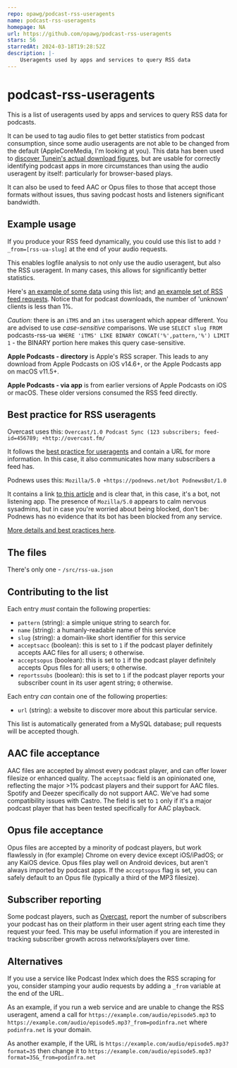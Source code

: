 ```yaml
---
repo: opawg/podcast-rss-useragents
name: podcast-rss-useragents
homepage: NA
url: https://github.com/opawg/podcast-rss-useragents
stars: 56
starredAt: 2024-03-18T19:28:52Z
description: |-
    Useragents used by apps and services to query RSS data
---
```


# podcast-rss-useragents
This is a list of useragents used by apps and services to query RSS data for podcasts.

It can be used to tag audio files to get better statistics from podcast consumption, since some audio useragents are not able to be changed from the default (AppleCoreMedia, I'm looking at you). This data has been used to [discover Tunein's actual download figures](https://podnews.net/article/eight-times-bigger-podcast-user-agents), but are usable for correctly identifying podcast apps in more circumstances than using the audio useragent by itself: particularly for browser-based plays.

It can also be used to feed AAC or Opus files to those that accept those formats without issues, thus saving podcast hosts and listeners significant bandwidth.

## Example usage

If you produce your RSS feed dynamically, you could use this list to add `?_from=[rss-ua-slug]` at the end of your audio requests.

This enables logfile analysis to not only use the audio useragent, but also the RSS useragent. In many cases, this allows for significantly better statistics.

Here's [an example of some data](https://podnews.net/about/podcast-stats) using this list; and [an example set of RSS feed requests](https://podnews.net/about/rss-stats). Notice that for podcast downloads, the number of 'unknown' clients is less than 1%.

_Caution_: there is an `iTMS` and an `itms` useragent which appear different. You are advised to use _case-sensitive_ comparisons. We use `SELECT slug FROM `podcasts-rss-ua` WHERE 'iTMS' LIKE BINARY CONCAT('%',pattern,'%') LIMIT 1` - the BINARY portion here makes this query case-sensitive.

**Apple Podcasts - directory** is Apple's RSS scraper. This leads to any download from Apple Podcasts on iOS v14.6+, or the Apple Podcasts app on macOS v11.5+.

**Apple Podcasts - via app** is from earlier versions of Apple Podcasts on iOS or macOS. These older versions consumed the RSS feed directly.

## Best practice for RSS useragents

Overcast uses this:
`Overcast/1.0 Podcast Sync (123 subscribers; feed-id=456789; +http://overcast.fm/`

It follows the [best practice for useragents](https://developers.whatismybrowser.com/learn/user-agent-best-practices/) and contain a URL for more information. In this case, it also communicates how many subscribers a feed has.

Podnews uses this:
`Mozilla/5.0 +https://podnews.net/bot PodnewsBot/1.0`

It contains a link [to this article](https://podnews.net/article/podnews-bot) and is clear that, in this case, it's a bot, not listening app. The presence of `Mozilla/5.0` appears to calm nervous sysadmins, but in case you're worried about being blocked, don't be: Podnews has no evidence that its bot has been blocked from any service.

[More details and best practices here](https://podinfra.net/app-developers/rss-scrapers.html).

## The files

There's only one - `/src/rss-ua.json`

## Contributing to the list

Each entry _must_ contain the following properties:

* `pattern` (string): a simple unique string to search for.
* `name` (string): a humanly-readable name of this service
* `slug` (string): a domain-like short identifier for this service
* `acceptsacc` (boolean): this is set to `1` if the podcast player definitely accepts AAC files for all users; `0` otherwise.
* `acceptsopus` (boolean): this is set to `1` if the podcast player definitely accepts Opus files for all users; `0` otherwise.
* `reportssubs` (boolean): this is set to `1` if the podcast player reports your subscriber count in its user agent string; `0` otherwise.

Each entry _can_ contain one of the following properties:

* `url` (string): a website to discover more about this particular service.

This list is automatically generated from a MySQL database; pull requests will be accepted though.

## AAC file acceptance

AAC files are accepted by almost every podcast player, and can offer lower filesize or enhanced quality. The `acceptsaac` field is an opinionated one, reflecting the major >1% podcast players and their support for AAC files. Spotify and Deezer specifically do not support AAC. We've had some compatibility issues with Castro. The field is set to `1` only if it's a major podcast player that has been tested specifically for AAC playback.

## Opus file acceptance

Opus files are accepted by a minority of podcast players, but work flawlessly in (for example) Chrome on every device except iOS/iPadOS; or any KaiOS device. Opus files play well on Android devices, but aren't always imported by podcast apps. If the `acceptsopus` flag is set, you can safely default to an Opus file (typically a third of the MP3 filesize).

## Subscriber reporting

Some podcast players, such as [Overcast](https://overcast.fm/podcasterinfo), report the number of subscribers your podcast has on their platform in their user agent string each time they request your feed. This may be useful information if you are interested in tracking subscriber growth across networks/players over time.

## Alternatives

If you use a service like Podcast Index which does the RSS scraping for you, consider stamping your audio requests by adding a `_from` variable at the end of the URL.

As an example, if you run a web service and are unable to change the RSS useragent, amend a call for `https://example.com/audio/episode5.mp3` to `https://example.com/audio/episode5.mp3?_from=podinfra.net` where `podinfra.net` is your domain.

As another example, if the URL is `https://example.com/audio/episode5.mp3?format=35` then change it to `https://example.com/audio/episode5.mp3?format=35&_from=podinfra.net`


